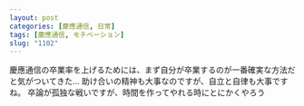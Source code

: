 ```yaml
---
layout: post
categories: [慶應通信, 日常]
tags: [慶應通信, モチベーション]
slug: "1102"
---
```

慶應通信の卒業率を上げるためには、まず自分が卒業するのが一番確実な方法だと気がついてきた…
助け合いの精神も大事なのですが、自立と自律も大事ですね。
卒論が孤独な戦いですが、時間を作ってやれる時にとにかくやろう